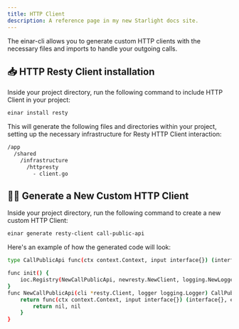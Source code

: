 ```yaml
---
title: HTTP Client
description: A reference page in my new Starlight docs site.
---
```

The einar-cli allows you to generate custom HTTP clients with the necessary files and imports to handle your outgoing calls.


## 📥 HTTP Resty Client installation
Inside your project directory, run the following command to include HTTP Client in your project:
```sh
einar install resty
```
This will generate the following files and directories within your project, setting up the necessary infrastructure for Resty HTTP Client interaction:
```sh 
/app
  /shared
    /infrastructure
      /httpresty
        - client.go
```

## 👨‍💻 Generate a New Custom HTTP Client
Inside your project directory, run the following command to create a new custom HTTP Client:
```sh
einar generate resty-client call-public-api
```
Here's an example of how the generated code will look:

```sh
type CallPublicApi func(ctx context.Context, input interface{}) (interface{}, error)

func init() {
	ioc.Registry(NewCallPublicApi, newresty.NewClient, logging.NewLogger)
}
func NewCallPublicApi(cli *resty.Client, logger logging.Logger) CallPublicApi {
	return func(ctx context.Context, input interface{}) (interface{}, error) {
		return nil, nil
	}
}
```